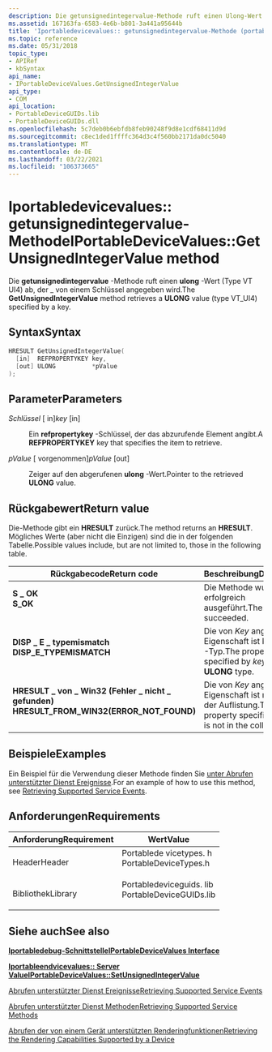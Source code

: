 ```yaml
---
description: Die getunsignedintegervalue-Methode ruft einen Ulong-Wert (Type VT UI4) ab, der \_ von einem Schlüssel angegeben wird.
ms.assetid: 167163fa-6583-4e6b-b801-3a441a95644b
title: 'Iportabledevicevalues:: getunsignedintegervalue-Methode (portabledevicetypes. h)'
ms.topic: reference
ms.date: 05/31/2018
topic_type:
- APIRef
- kbSyntax
api_name:
- IPortableDeviceValues.GetUnsignedIntegerValue
api_type:
- COM
api_location:
- PortableDeviceGUIDs.lib
- PortableDeviceGUIDs.dll
ms.openlocfilehash: 5c7deb0b6ebfdb8feb90248f9d8e1cdf68411d9d
ms.sourcegitcommit: c8ec1ded1ffffc364d3c4f560bb2171da0dc5040
ms.translationtype: MT
ms.contentlocale: de-DE
ms.lasthandoff: 03/22/2021
ms.locfileid: "106373665"
---
```

# <a name="iportabledevicevaluesgetunsignedintegervalue-method"></a><span data-ttu-id="2f012-103">Iportabledevicevalues:: getunsignedintegervalue-Methode</span><span class="sxs-lookup"><span data-stu-id="2f012-103">IPortableDeviceValues::GetUnsignedIntegerValue method</span></span>

<span data-ttu-id="2f012-104">Die **getunsignedintegervalue** -Methode ruft einen **ulong** -Wert (Type VT UI4) ab, der \_ von einem Schlüssel angegeben wird.</span><span class="sxs-lookup"><span data-stu-id="2f012-104">The **GetUnsignedIntegerValue** method retrieves a **ULONG** value (type VT\_UI4) specified by a key.</span></span>

## <a name="syntax"></a><span data-ttu-id="2f012-105">Syntax</span><span class="sxs-lookup"><span data-stu-id="2f012-105">Syntax</span></span>


```C++
HRESULT GetUnsignedIntegerValue(
  [in]  REFPROPERTYKEY key,
  [out] ULONG          *pValue
);
```



## <a name="parameters"></a><span data-ttu-id="2f012-106">Parameter</span><span class="sxs-lookup"><span data-stu-id="2f012-106">Parameters</span></span>

<dl> <dt>

<span data-ttu-id="2f012-107">*Schlüssel* \[ in\]</span><span class="sxs-lookup"><span data-stu-id="2f012-107">*key* \[in\]</span></span>
</dt> <dd>

<span data-ttu-id="2f012-108">Ein **refpropertykey** -Schlüssel, der das abzurufende Element angibt.</span><span class="sxs-lookup"><span data-stu-id="2f012-108">A **REFPROPERTYKEY** key that specifies the item to retrieve.</span></span>

</dd> <dt>

<span data-ttu-id="2f012-109">*pValue* \[ vorgenommen\]</span><span class="sxs-lookup"><span data-stu-id="2f012-109">*pValue* \[out\]</span></span>
</dt> <dd>

<span data-ttu-id="2f012-110">Zeiger auf den abgerufenen **ulong** -Wert.</span><span class="sxs-lookup"><span data-stu-id="2f012-110">Pointer to the retrieved **ULONG** value.</span></span>

</dd> </dl>

## <a name="return-value"></a><span data-ttu-id="2f012-111">Rückgabewert</span><span class="sxs-lookup"><span data-stu-id="2f012-111">Return value</span></span>

<span data-ttu-id="2f012-112">Die-Methode gibt ein **HRESULT** zurück.</span><span class="sxs-lookup"><span data-stu-id="2f012-112">The method returns an **HRESULT**.</span></span> <span data-ttu-id="2f012-113">Mögliches Werte (aber nicht die Einzigen) sind die in der folgenden Tabelle.</span><span class="sxs-lookup"><span data-stu-id="2f012-113">Possible values include, but are not limited to, those in the following table.</span></span>



| <span data-ttu-id="2f012-114">Rückgabecode</span><span class="sxs-lookup"><span data-stu-id="2f012-114">Return code</span></span>                                                                                                            | <span data-ttu-id="2f012-115">Beschreibung</span><span class="sxs-lookup"><span data-stu-id="2f012-115">Description</span></span>                                                          |
|------------------------------------------------------------------------------------------------------------------------|----------------------------------------------------------------------|
| <dl> <span data-ttu-id="2f012-116"><dt>**S \_ OK**</dt></span><span class="sxs-lookup"><span data-stu-id="2f012-116"><dt>**S\_OK**</dt></span></span> </dl>                                   | <span data-ttu-id="2f012-117">Die Methode wurde erfolgreich ausgeführt.</span><span class="sxs-lookup"><span data-stu-id="2f012-117">The method succeeded.</span></span><br/>                                     |
| <dl> <span data-ttu-id="2f012-118"><dt>**DISP \_ E \_ typemismatch**</dt></span><span class="sxs-lookup"><span data-stu-id="2f012-118"><dt>**DISP\_E\_TYPEMISMATCH**</dt></span></span> </dl>                   | <span data-ttu-id="2f012-119">Die von *Key* angegebene Eigenschaft ist kein **ulong** -Typ.</span><span class="sxs-lookup"><span data-stu-id="2f012-119">The property specified by *key* is not a **ULONG** type.</span></span><br/>  |
| <dl> <span data-ttu-id="2f012-120"><dt>**HRESULT \_ von \_ Win32 (Fehler \_ nicht \_ gefunden)**</dt></span><span class="sxs-lookup"><span data-stu-id="2f012-120"><dt>**HRESULT\_FROM\_WIN32(ERROR\_NOT\_FOUND)**</dt></span></span> </dl> | <span data-ttu-id="2f012-121">Die von *Key* angegebene Eigenschaft ist nicht in der Auflistung.</span><span class="sxs-lookup"><span data-stu-id="2f012-121">The property specified by *key* is not in the collection.</span></span><br/> |



 

## <a name="examples"></a><span data-ttu-id="2f012-122">Beispiele</span><span class="sxs-lookup"><span data-stu-id="2f012-122">Examples</span></span>

<span data-ttu-id="2f012-123">Ein Beispiel für die Verwendung dieser Methode finden Sie [unter Abrufen unterstützter Dienst Ereignisse](retrieving-supported-events.md).</span><span class="sxs-lookup"><span data-stu-id="2f012-123">For an example of how to use this method, see [Retrieving Supported Service Events](retrieving-supported-events.md).</span></span>

## <a name="requirements"></a><span data-ttu-id="2f012-124">Anforderungen</span><span class="sxs-lookup"><span data-stu-id="2f012-124">Requirements</span></span>



| <span data-ttu-id="2f012-125">Anforderung</span><span class="sxs-lookup"><span data-stu-id="2f012-125">Requirement</span></span> | <span data-ttu-id="2f012-126">Wert</span><span class="sxs-lookup"><span data-stu-id="2f012-126">Value</span></span> |
|--------------------|----------------------------------------------------------------------------------------------------|
| <span data-ttu-id="2f012-127">Header</span><span class="sxs-lookup"><span data-stu-id="2f012-127">Header</span></span><br/>  | <dl> <span data-ttu-id="2f012-128"><dt>Portablede vicetypes. h</dt></span><span class="sxs-lookup"><span data-stu-id="2f012-128"><dt>PortableDeviceTypes.h</dt></span></span> </dl>   |
| <span data-ttu-id="2f012-129">Bibliothek</span><span class="sxs-lookup"><span data-stu-id="2f012-129">Library</span></span><br/> | <dl> <span data-ttu-id="2f012-130"><dt>Portabledeviceguids. lib</dt></span><span class="sxs-lookup"><span data-stu-id="2f012-130"><dt>PortableDeviceGUIDs.lib</dt></span></span> </dl> |



## <a name="see-also"></a><span data-ttu-id="2f012-131">Siehe auch</span><span class="sxs-lookup"><span data-stu-id="2f012-131">See also</span></span>

<dl> <dt>

[<span data-ttu-id="2f012-132">**Iportabledebug-Schnittstelle**</span><span class="sxs-lookup"><span data-stu-id="2f012-132">**IPortableDeviceValues Interface**</span></span>](iportabledevicevalues.md)
</dt> <dt>

[<span data-ttu-id="2f012-133">**Iportableendvicevalues:: Server Value**</span><span class="sxs-lookup"><span data-stu-id="2f012-133">**IPortableDeviceValues::SetUnsignedIntegerValue**</span></span>](iportabledevicevalues-setunsignedintegervalue.md)
</dt> <dt>

[<span data-ttu-id="2f012-134">Abrufen unterstützter Dienst Ereignisse</span><span class="sxs-lookup"><span data-stu-id="2f012-134">Retrieving Supported Service Events</span></span>](retrieving-supported-events.md)
</dt> <dt>

[<span data-ttu-id="2f012-135">Abrufen unterstützter Dienst Methoden</span><span class="sxs-lookup"><span data-stu-id="2f012-135">Retrieving Supported Service Methods</span></span>](retrieving-supported-methods.md)
</dt> <dt>

[<span data-ttu-id="2f012-136">Abrufen der von einem Gerät unterstützten Renderingfunktionen</span><span class="sxs-lookup"><span data-stu-id="2f012-136">Retrieving the Rendering Capabilities Supported by a Device</span></span>](retrieving-the-rendering-capabilities-supported-by-a-device.md)
</dt> </dl>

 

 




